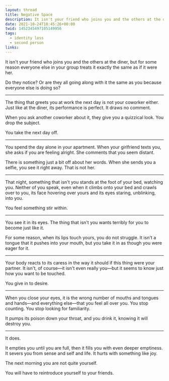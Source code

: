 ```yaml
---
layout: thread
title: Negative Space
description: It isn't your friend who joins you and the others at the diner, but for some reason everyone else in your group treats it exactly the same as if it were her.
date: 2021-10-24T18:45:26+00:00
twid: 1452345497105149956
tags:
  - identity loss
  - second person
links:
---
```

<article class="thread">
<section class="tweet">
<p>It isn't your friend who joins you and the others at the diner, but for some reason everyone else in your group treats it exactly the same as if it were her.</p>
<p>Do they notice? Or are they all going along with it the same as you because everyone else is doing so?</p>
</section>
<hr class="tweet_sep">
<section class="tweet">
<p>The thing that greets you at work the next day is not your coworker either. Just like at the diner, its performance is perfect. It draws no comment.</p>
<p>When you ask another coworker about it, they give you a quizzical look. You drop the subject.</p>
<p>You take the next day off.</p>
</section>
<hr class="tweet_sep">
<section class="tweet">
<p>You spend the day alone in your apartment. When your girlfriend texts you, she asks if you are feeling alright. She comments that you seem distant.</p>
<p>There is something just a bit off about her words. When she sends you a selfie, you see it right away. That is not her.</p>
</section>
<hr class="tweet_sep">
<section class="tweet">
<p>That night, something that isn't you stands at the foot of your bed, watching you. Neither of you speak, even when it climbs onto your bed and crawls over to you, its face hovering over yours and its eyes staring, unblinking, into you.</p>
<p>You feel something stir within.</p>
</section>
<hr class="tweet_sep">
<section class="tweet">
<p>You see it in its eyes. The thing that isn't you wants terribly for you to become just like it.</p>
<p>For some reason, when its lips touch yours, you do not struggle. It isn't a tongue that it pushes into your mouth, but you take it in as though you were eager for it.</p>
</section>
<hr class="tweet_sep">
<section class="tweet">
<p>Your body reacts to its caress in the way it should if this thing were your partner. It isn't, of course—it isn't even really you—but it seems to know just how you want to be touched.</p>
<p>You give in to desire.</p>
</section>
<hr class="tweet_sep">
<section class="tweet">
<p>When you close your eyes, it is the wrong number of mouths and tongues and hands—and everything else—that you feel all over you. You stop counting. You stop looking for familiarity.</p>
<p>It pumps its poison down your throat, and you drink it, knowing it will destroy you.</p>
</section>
<hr class="tweet_sep">
<section class="tweet">
<p>It does.</p>
<p>It empties you until you are full, then it fills you with even deeper emptiness. It severs you from sense and self and life. It hurts with something like joy.</p>
<p>The next morning you are not quite yourself.</p>
<p>You will have to reintroduce yourself to your friends.</p>
</section>
</article>
